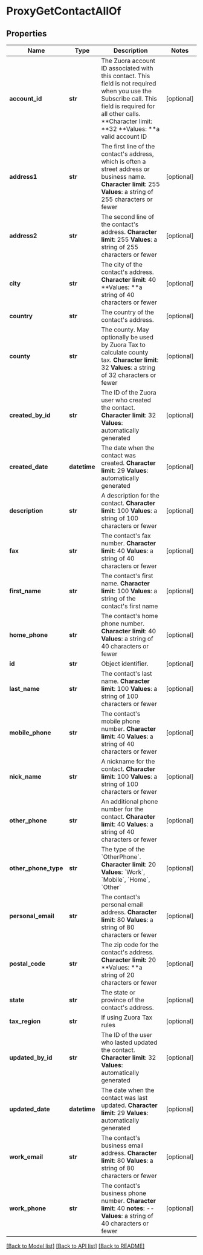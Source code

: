 # ProxyGetContactAllOf

## Properties
Name | Type | Description | Notes
------------ | ------------- | ------------- | -------------
**account_id** | **str** |  The Zuora account ID associated with this contact. This field is not required when you use the Subscribe call. This field is required for all other calls. **Character limit: **32 **Values: **a valid account ID  | [optional] 
**address1** | **str** |  The first line of the contact&#39;s address, which is often a street address or business name. **Character limit**: 255 **Values**: a string of 255 characters or fewer  | [optional] 
**address2** | **str** |  The second line of the contact&#39;s address. **Character limit**: 255 **Values**: a string of 255 characters or fewer  | [optional] 
**city** | **str** |  The city of the contact&#39;s address. **Character limit**: 40 **Values: **a string of 40 characters or fewer  | [optional] 
**country** | **str** |  The country of the contact&#39;s address.  | [optional] 
**county** | **str** |  The county. May optionally be used by Zuora Tax to calculate county tax. **Character limit**: 32 **Values**: a string of 32 characters or fewer  | [optional] 
**created_by_id** | **str** | The ID of the Zuora user who created the contact. **Character limit**: 32 **Values**: automatically generated  | [optional] 
**created_date** | **datetime** | The date when the contact was created. **Character limit**: 29 **Values**: automatically generated  | [optional] 
**description** | **str** |  A description for the contact. **Character limit**: 100 **Values**: a string of 100 characters or fewer  | [optional] 
**fax** | **str** |  The contact&#39;s fax number. **Character limit**: 40 **Values**: a string of 40 characters or fewer  | [optional] 
**first_name** | **str** |  The contact&#39;s first name. **Character limit**: 100 **Values**: a string of the contact&#39;s first name  | [optional] 
**home_phone** | **str** |  The contact&#39;s home phone number. **Character limit**: 40 **Values**: a string of 40 characters or fewer  | [optional] 
**id** | **str** | Object identifier. | [optional] 
**last_name** | **str** |  The contact&#39;s last name. **Character limit**: 100 **Values**: a string of 100 characters or fewer  | [optional] 
**mobile_phone** | **str** |  The contact&#39;s mobile phone number. **Character limit**: 40 **Values**: a string of 40 characters or fewer  | [optional] 
**nick_name** | **str** |  A nickname for the contact. **Character limit**: 100 **Values**: a string of 100 characters or fewer  | [optional] 
**other_phone** | **str** |  An additional phone number for the contact. **Character limit**: 40 **Values**: a string of 40 characters or fewer  | [optional] 
**other_phone_type** | **str** | The type of the &#x60;OtherPhone&#x60;. **Character limit**: 20 **Values**: &#x60;Work&#x60;, &#x60;Mobile&#x60;, &#x60;Home&#x60;, &#x60;Other&#x60;  | [optional] 
**personal_email** | **str** |  The contact&#39;s personal email address. **Character limit**: 80 **Values**: a string of 80 characters or fewer  | [optional] 
**postal_code** | **str** |  The zip code for the contact&#39;s address. **Character limit:** 20 **Values: **a string of 20 characters or fewer  | [optional] 
**state** | **str** |  The state or province of the contact&#39;s address.  | [optional] 
**tax_region** | **str** | If using Zuora Tax rules  | [optional] 
**updated_by_id** | **str** |  The ID of the user who lasted updated the contact. **Character limit**: 32 **Values**: automatically generated  | [optional] 
**updated_date** | **datetime** |  The date when the contact was last updated. **Character limit**: 29 **Values**: automatically generated  | [optional] 
**work_email** | **str** |  The contact&#39;s business email address. **Character limit**: 80 **Values**: a string of 80 characters or fewer  | [optional] 
**work_phone** | **str** |  The contact&#39;s business phone number. **Character limit**: 40 **notes**: -- **Values**: a string of 40 characters or fewer  | [optional] 

[[Back to Model list]](../README.md#documentation-for-models) [[Back to API list]](../README.md#documentation-for-api-endpoints) [[Back to README]](../README.md)


